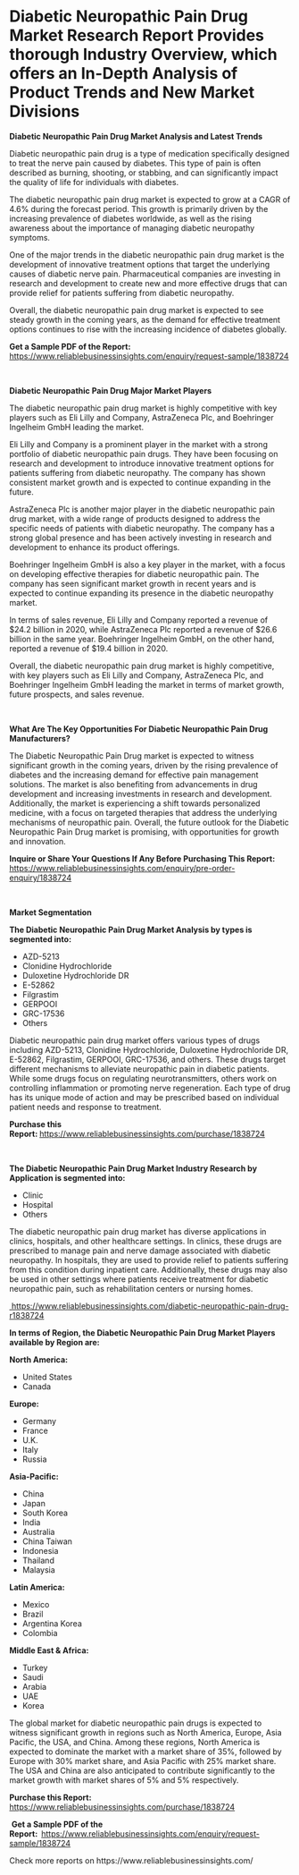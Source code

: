 <p><h1>Diabetic Neuropathic Pain Drug Market Research Report Provides thorough Industry Overview, which offers an In-Depth Analysis of Product Trends and New Market Divisions</h1></p><p><strong>Diabetic Neuropathic Pain Drug Market Analysis and Latest Trends</strong></p>
<p><p>Diabetic neuropathic pain drug is a type of medication specifically designed to treat the nerve pain caused by diabetes. This type of pain is often described as burning, shooting, or stabbing, and can significantly impact the quality of life for individuals with diabetes.</p><p>The diabetic neuropathic pain drug market is expected to grow at a CAGR of 4.6% during the forecast period. This growth is primarily driven by the increasing prevalence of diabetes worldwide, as well as the rising awareness about the importance of managing diabetic neuropathy symptoms.</p><p>One of the major trends in the diabetic neuropathic pain drug market is the development of innovative treatment options that target the underlying causes of diabetic nerve pain. Pharmaceutical companies are investing in research and development to create new and more effective drugs that can provide relief for patients suffering from diabetic neuropathy.</p><p>Overall, the diabetic neuropathic pain drug market is expected to see steady growth in the coming years, as the demand for effective treatment options continues to rise with the increasing incidence of diabetes globally.</p></p>
<p><strong>Get a Sample PDF of the Report:&nbsp;</strong> <a href="https://www.reliablebusinessinsights.com/enquiry/request-sample/1838724">https://www.reliablebusinessinsights.com/enquiry/request-sample/1838724</a></p>
<p>&nbsp;</p>
<p><strong>Diabetic Neuropathic Pain Drug Major Market Players</strong></p>
<p><p>The diabetic neuropathic pain drug market is highly competitive with key players such as Eli Lilly and Company, AstraZeneca Plc, and Boehringer Ingelheim GmbH leading the market.</p><p>Eli Lilly and Company is a prominent player in the market with a strong portfolio of diabetic neuropathic pain drugs. They have been focusing on research and development to introduce innovative treatment options for patients suffering from diabetic neuropathy. The company has shown consistent market growth and is expected to continue expanding in the future.</p><p>AstraZeneca Plc is another major player in the diabetic neuropathic pain drug market, with a wide range of products designed to address the specific needs of patients with diabetic neuropathy. The company has a strong global presence and has been actively investing in research and development to enhance its product offerings.</p><p>Boehringer Ingelheim GmbH is also a key player in the market, with a focus on developing effective therapies for diabetic neuropathic pain. The company has seen significant market growth in recent years and is expected to continue expanding its presence in the diabetic neuropathy market.</p><p>In terms of sales revenue, Eli Lilly and Company reported a revenue of $24.2 billion in 2020, while AstraZeneca Plc reported a revenue of $26.6 billion in the same year. Boehringer Ingelheim GmbH, on the other hand, reported a revenue of $19.4 billion in 2020.</p><p>Overall, the diabetic neuropathic pain drug market is highly competitive, with key players such as Eli Lilly and Company, AstraZeneca Plc, and Boehringer Ingelheim GmbH leading the market in terms of market growth, future prospects, and sales revenue.</p></p>
<p>&nbsp;</p>
<p><strong>What Are The Key Opportunities For Diabetic Neuropathic Pain Drug Manufacturers?</strong></p>
<p><p>The Diabetic Neuropathic Pain Drug market is expected to witness significant growth in the coming years, driven by the rising prevalence of diabetes and the increasing demand for effective pain management solutions. The market is also benefiting from advancements in drug development and increasing investments in research and development. Additionally, the market is experiencing a shift towards personalized medicine, with a focus on targeted therapies that address the underlying mechanisms of neuropathic pain. Overall, the future outlook for the Diabetic Neuropathic Pain Drug market is promising, with opportunities for growth and innovation.</p></p>
<p><strong>Inquire or Share Your Questions If Any Before Purchasing This Report:</strong> <a href="https://www.reliablebusinessinsights.com/enquiry/pre-order-enquiry/1838724">https://www.reliablebusinessinsights.com/enquiry/pre-order-enquiry/1838724</a></p>
<p>&nbsp;</p>
<p><strong>Market Segmentation</strong></p>
<p><strong>The Diabetic Neuropathic Pain Drug Market Analysis by types is segmented into:</strong></p>
<p><ul><li>AZD-5213</li><li>Clonidine Hydrochloride</li><li>Duloxetine Hydrochloride DR</li><li>E-52862</li><li>Filgrastim</li><li>GERPOOI</li><li>GRC-17536</li><li>Others</li></ul></p>
<p><p>Diabetic neuropathic pain drug market offers various types of drugs including AZD-5213, Clonidine Hydrochloride, Duloxetine Hydrochloride DR, E-52862, Filgrastim, GERPOOI, GRC-17536, and others. These drugs target different mechanisms to alleviate neuropathic pain in diabetic patients. While some drugs focus on regulating neurotransmitters, others work on controlling inflammation or promoting nerve regeneration. Each type of drug has its unique mode of action and may be prescribed based on individual patient needs and response to treatment.</p></p>
<p><strong>Purchase this Report:&nbsp;</strong><a href="https://www.reliablebusinessinsights.com/purchase/1838724">https://www.reliablebusinessinsights.com/purchase/1838724</a></p>
<p>&nbsp;</p>
<p><strong>The Diabetic Neuropathic Pain Drug Market Industry Research by Application is segmented into:</strong></p>
<p><ul><li>Clinic</li><li>Hospital</li><li>Others</li></ul></p>
<p><p>The diabetic neuropathic pain drug market has diverse applications in clinics, hospitals, and other healthcare settings. In clinics, these drugs are prescribed to manage pain and nerve damage associated with diabetic neuropathy. In hospitals, they are used to provide relief to patients suffering from this condition during inpatient care. Additionally, these drugs may also be used in other settings where patients receive treatment for diabetic neuropathic pain, such as rehabilitation centers or nursing homes.</p></p>
<p><a href="https://www.reliablebusinessinsights.com/diabetic-neuropathic-pain-drug-r1838724">&nbsp;https://www.reliablebusinessinsights.com/diabetic-neuropathic-pain-drug-r1838724</a></p>
<p><strong>In terms of Region, the Diabetic Neuropathic Pain Drug Market Players available by Region are:</strong></p>
<p>
    <p> <strong> North America: </strong>
        <ul>
            <li>United States</li>
            <li>Canada</li>
        </ul>
        </p> 
    <p> <strong> Europe: </strong>
        <ul>
            <li>Germany</li>
            <li>France</li>
            <li>U.K.</li>
            <li>Italy</li>
            <li>Russia</li>
        </ul>
        </p> 
    <p> <strong> Asia-Pacific: </strong>
        <ul>
            <li>China</li>
            <li>Japan</li>
            <li>South Korea</li>
            <li>India</li>
            <li>Australia</li>
            <li>China Taiwan</li>
            <li>Indonesia</li>
            <li>Thailand</li>
            <li>Malaysia</li>
        </ul>
        </p> 
    <p> <strong> Latin America: </strong>
        <ul>
            <li>Mexico</li>
            <li>Brazil</li>
            <li>Argentina Korea</li>
            <li>Colombia</li>
        </ul>
        </p> 
    <p> <strong> Middle East & Africa: </strong>
        <ul>
            <li>Turkey</li>
            <li>Saudi</li>
            <li>Arabia</li>
            <li>UAE</li>
            <li>Korea</li>
        </ul>
    </p>
    </p>
<p><p>The global market for diabetic neuropathic pain drugs is expected to witness significant growth in regions such as North America, Europe, Asia Pacific, the USA, and China. Among these regions, North America is expected to dominate the market with a market share of 35%, followed by Europe with 30% market share, and Asia Pacific with 25% market share. The USA and China are also anticipated to contribute significantly to the market growth with market shares of 5% and 5% respectively.</p></p>
<p><strong>Purchase this Report: </strong><a href="https://www.reliablebusinessinsights.com/purchase/1838724">https://www.reliablebusinessinsights.com/purchase/1838724</a></p>
<p>&nbsp;<strong>Get a Sample PDF of the Report:&nbsp;&nbsp;</strong><a href="https://www.reliablebusinessinsights.com/enquiry/request-sample/1838724">https://www.reliablebusinessinsights.com/enquiry/request-sample/1838724</a></p>
<p><strong></strong></p>
<p>Check more reports on https://www.reliablebusinessinsights.com/</p>